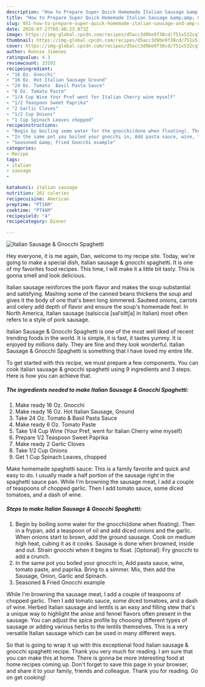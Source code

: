```yaml
---
description: "How to Prepare Super Quick Homemade Italian Sausage &amp;amp; Gnocchi Spaghetti"
title: "How to Prepare Super Quick Homemade Italian Sausage &amp;amp; Gnocchi Spaghetti"
slug: 951-how-to-prepare-super-quick-homemade-italian-sausage-and-amp-gnocchi-spaghetti
date: 2020-07-27T05:40:23.073Z
image: https://img-global.cpcdn.com/recipes/d5acc3d9be9f38cd/751x532cq70/italian-sausage-gnocchi-spaghetti-recipe-main-photo.jpg
thumbnail: https://img-global.cpcdn.com/recipes/d5acc3d9be9f38cd/751x532cq70/italian-sausage-gnocchi-spaghetti-recipe-main-photo.jpg
cover: https://img-global.cpcdn.com/recipes/d5acc3d9be9f38cd/751x532cq70/italian-sausage-gnocchi-spaghetti-recipe-main-photo.jpg
author: Ronnie Jimenez
ratingvalue: 4.3
reviewcount: 33192
recipeingredient:
- "16 Oz. Gnocchi"
- "16 Oz. Hot Italian Sausage Ground"
- "24 Oz. Tomato  Basil Pasta Sauce"
- "6 Oz. Tomato Paste"
- "1/4 Cup Wine Your Pref went for Italian Cherry wine myself"
- "1/2 Teaspoon Sweet Paprika"
- "2 Garlic Cloves"
- "1/2 Cup Onions"
- "1 Cup Spinach Leaves chopped"
recipeinstructions:
- "Begin by boiling some water for the gnocchi(done when floating). Then in a frypan, add a teaspoon of oil and add diced onions and the garlic. When onions start to brown, add the ground sausage. Cook on medium high heat, cubing it as it cooks. Sausage is done when browned, inside and out. Strain gnocchi when it begins to float. [Optional]: Fry gnocchi to add a crunch."
- "In the same pot you boiled your gnocchi in, Add pasta sauce, wine, tomato paste, and paprika. Bring to a simmer. Mix, then add the Sausage, Onion, Garlic and Spinach."
- "Seasoned &amp; Fried Gnocchi example"
categories:
- Recipe
tags:
- italian
- sausage
- 

katakunci: italian sausage  
nutrition: 261 calories
recipecuisine: American
preptime: "PT16M"
cooktime: "PT46M"
recipeyield: "4"
recipecategory: Dinner

---
```



![Italian Sausage &amp; Gnocchi Spaghetti](https://img-global.cpcdn.com/recipes/d5acc3d9be9f38cd/751x532cq70/italian-sausage-gnocchi-spaghetti-recipe-main-photo.jpg)

Hey everyone, it is me again, Dan, welcome to my recipe site. Today, we're going to make a special dish, italian sausage &amp; gnocchi spaghetti. It is one of my favorites food recipes. This time, I will make it a little bit tasty. This is gonna smell and look delicious.

Italian sausage reinforces the pork flavor and makes the soup substantial and satisfying. Mashing some of the canned beans thickens the soup and gives it the body of one that&#39;s been long simmered. Sauteed onions, carrots and celery add depth of flavor and ensure the soup&#39;s homemade feel. In North America, Italian sausage (salsiccia [salˈsittʃa] in Italian) most often refers to a style of pork sausage.

Italian Sausage &amp; Gnocchi Spaghetti is one of the most well liked of recent trending foods in the world. It is simple, it is fast, it tastes yummy. It is enjoyed by millions daily. They are fine and they look wonderful. Italian Sausage &amp; Gnocchi Spaghetti is something that I have loved my entire life.


To get started with this recipe, we must prepare a few components. You can cook italian sausage &amp; gnocchi spaghetti using 9 ingredients and 3 steps. Here is how you can achieve that.

<!--inarticleads1-->

##### The ingredients needed to make Italian Sausage &amp; Gnocchi Spaghetti:

1. Make ready 16 Oz. Gnocchi
1. Make ready 16 Oz. Hot Italian Sausage, Ground
1. Take 24 Oz. Tomato &amp; Basil Pasta Sauce
1. Make ready 6 Oz. Tomato Paste
1. Take 1/4 Cup Wine (Your Pref, went for Italian Cherry wine myself)
1. Prepare 1/2 Teaspoon Sweet Paprika
1. Make ready 2 Garlic Cloves
1. Take 1/2 Cup Onions
1. Get 1 Cup Spinach Leaves, chopped


Make homemade spaghetti sauce: This is a family favorite and quick and easy to do. I usually made a half portion of the sausage right in the spaghetti sauce pan. While I&#39;m browning the sausage meat, I add a couple of teaspoons of chopped garlic. Then I add tomato sauce, some diced tomatoes, and a dash of wine. 

<!--inarticleads2-->

##### Steps to make Italian Sausage &amp; Gnocchi Spaghetti:

1. Begin by boiling some water for the gnocchi(done when floating). Then in a frypan, add a teaspoon of oil and add diced onions and the garlic. When onions start to brown, add the ground sausage. Cook on medium high heat, cubing it as it cooks. Sausage is done when browned, inside and out. Strain gnocchi when it begins to float. [Optional]: Fry gnocchi to add a crunch.
1. In the same pot you boiled your gnocchi in, Add pasta sauce, wine, tomato paste, and paprika. Bring to a simmer. Mix, then add the Sausage, Onion, Garlic and Spinach.
1. Seasoned &amp; Fried Gnocchi example


While I&#39;m browning the sausage meat, I add a couple of teaspoons of chopped garlic. Then I add tomato sauce, some diced tomatoes, and a dash of wine. Herbed Italian sausage and lentils is an easy and filling stew that&#39;s a unique way to highlight the anise and fennel flavors often present in the sausage. You can adjust the spice profile by choosing different types of sausage or adding various herbs to the lentils themselves. This is a very versatile Italian sausage which can be used in many different ways. 

So that is going to wrap it up with this exceptional food italian sausage &amp; gnocchi spaghetti recipe. Thank you very much for reading. I am sure that you can make this at home. There is gonna be more interesting food at home recipes coming up. Don't forget to save this page in your browser, and share it to your family, friends and colleague. Thank you for reading. Go on get cooking!

